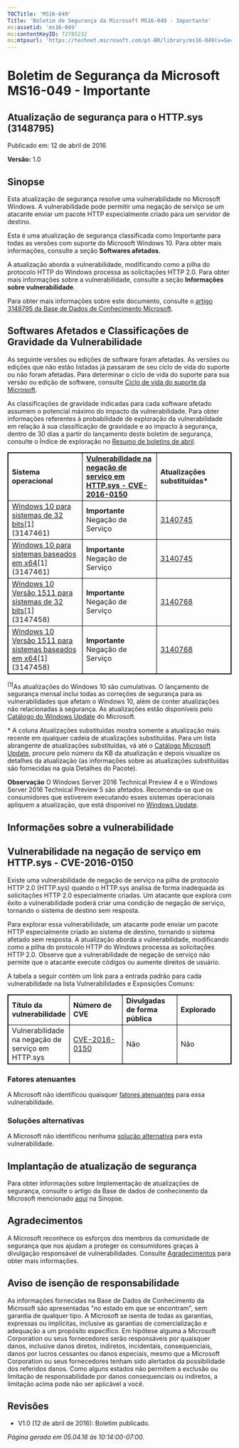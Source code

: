 ```yaml
---
TOCTitle: 'MS16-049'
Title: 'Boletim de Segurança da Microsoft MS16-049 - Importante'
ms:assetid: 'ms16-049'
ms:contentKeyID: 72785232
ms:mtpsurl: 'https://technet.microsoft.com/pt-BR/library/ms16-049(v=Security.10)'
---
```


Boletim de Segurança da Microsoft MS16-049 - Importante
=======================================================

Atualização de segurança para o HTTP.sys (3148795)
--------------------------------------------------

Publicado em: 12 de abril de 2016

**Versão:** 1.0

Sinopse
-------

<span id="sectionToggle0"></span>
Esta atualização de segurança resolve uma vulnerabilidade no Microsoft Windows. A vulnerabilidade pode permitir uma negação de serviço se um atacante enviar um pacote HTTP especialmente criado para um servidor de destino.

Esta é uma atualização de segurança classificada como Importante para todas as versões com suporte do Microsoft Windows 10. Para obter mais informações, consulte a seção **Softwares afetados**.

A atualização aborda a vulnerabilidade, modificando como a pilha do protocolo HTTP do Windows processa as solicitações HTTP 2.0. Para obter mais informações sobre a vulnerabilidade, consulte a seção **Informações sobre vulnerabilidade**.

<span id="KBArticle"></span>
Para obter mais informações sobre este documento, consulte o [artigo 3148795 da Base de Dados de Conhecimento Microsoft](https://support.microsoft.com/pt-br/kb/3148795).

Softwares Afetados e Classificações de Gravidade da Vulnerabilidade
-------------------------------------------------------------------

<span id="sectionToggle1"></span>
As seguinte versões ou edições de software foram afetadas. As versões ou edições que não estão listadas já passaram de seu ciclo de vida do suporte ou não foram afetadas. Para determinar o ciclo de vida do suporte para sua versão ou edição de software, consulte [Ciclo de vida do suporte da Microsoft](http://support.microsoft.com/default.aspx?scid=fh;%5Bln%5D;lifecycle).

As classificações de gravidade indicadas para cada software afetado assumem o potencial máximo do impacto da vulnerabilidade. Para obter informações referentes à probabilidade de exploração da vulnerabilidade em relação à sua classificação de gravidade e ao impacto à segurança, dentro de 30 dias a partir do lançamento deste boletim de segurança, consulte o Índice de exploração no [Resumo de boletins de abril](https://technet.microsoft.com/pt-br/library/security/ms16-apr).

<p> </p> 
<table style="border:1px solid black;">
<colgroup>
<col width="33%" />
<col width="33%" />
<col width="33%" />
</colgroup>
<tbody>
<tr class="odd">
<td style="border:1px solid black;"><strong>Sistema operacional</strong></td>
<td style="border:1px solid black;"><a href="http://www.cve.mitre.org/cgi-bin/cvename.cgi?name=cve-2016-0150"><strong>Vulnerabilidade na negação de serviço em HTTP.sys - CVE-2016-0150</strong></a></td>
<td style="border:1px solid black;"><strong>Atualizações substituídas*</strong></td>
</tr>
<tr class="even">
<td style="border:1px solid black;"><a href="https://support.microsoft.com/pt-br/kb/3147461">Windows 10 para sistemas de 32 bits</a>[1]<br />
(3147461)</td>
<td style="border:1px solid black;"><strong>Importante</strong><br />
Negação de Serviço</td>
<td style="border:1px solid black;"><a href="https://support.microsoft.com/pt-br/kb/3140745">3140745</a></td>
</tr>
<tr class="odd">
<td style="border:1px solid black;"><a href="https://support.microsoft.com/pt-br/kb/3147461">Windows 10 para sistemas baseados em x64</a>[1]<br />
(3147461)</td>
<td style="border:1px solid black;"><strong>Importante</strong><br />
Negação de Serviço</td>
<td style="border:1px solid black;"><a href="https://support.microsoft.com/pt-br/kb/3140745">3140745</a></td>
</tr>
<tr class="even">
<td style="border:1px solid black;"><a href="https://support.microsoft.com/pt-br/kb/3147458">Windows 10 Versão 1511 para sistemas de 32 bits</a>[1]<br />
(3147458)</td>
<td style="border:1px solid black;"><strong>Importante</strong><br />
Negação de Serviço</td>
<td style="border:1px solid black;"><a href="https://support.microsoft.com/pt-br/kb/3140768">3140768</a></td>
</tr>
<tr class="odd">
<td style="border:1px solid black;"><a href="https://support.microsoft.com/pt-br/kb/3147458">Windows 10 Versão 1511 para sistemas baseados em x64</a>[1]<br />
(3147458)</td>
<td style="border:1px solid black;"><strong>Importante</strong><br />
Negação de Serviço</td>
<td style="border:1px solid black;"><a href="https://support.microsoft.com/pt-br/kb/3140768">3140768</a></td>
</tr>
</tbody>
</table>
  
<sup>[1]</sup>As atualizações do Windows 10 são cumulativas. O lançamento de segurança mensal inclui todas as correções de segurança para as vulnerabilidades que afetam o Windows 10, além de conter atualizações não relacionadas à segurança. As atualizações estão disponíveis pelo [Catálogo do Windows Update](http://catalog.update.microsoft.com/v7/site/home.aspx) do Microsoft.
  
\* A coluna Atualizações substituídas mostra somente a atualização mais recente em qualquer cadeia de atualizações substituídas. Para um lista abrangente de atualizações substituídas, vá até o [Catálogo Microsoft Update](http://catalog.update.microsoft.com/v7/site/home.aspx), procure pelo número da KB da atualização e depois visualize os detalhes da atualização (as informações sobre as atualizações substituídas são fornecidas na guia Detalhes do Pacote).
  
**Observação** O Windows Server 2016 Technical Preview 4 e o Windows Server 2016 Technical Preview 5 são afetados. Recomenda-se que os consumidores que estiverem executando esses sistemas operacionais apliquem a atualização, que está disponível no [Windows Update](http://update.microsoft.com/microsoftupdate/v6/vistadefault.aspx?ln=pt-br).
  
Informações sobre a vulnerabilidade  
-----------------------------------
  
<span id="sectionToggle2"></span>
Vulnerabilidade na negação de serviço em HTTP.sys - CVE-2016-0150  
-----------------------------------------------------------------
  
Existe uma vulnerabilidade de negação de serviço na pilha de protocolo HTTP 2.0 (HTTP.sys) quando o HTTP.sys analisa de forma inadequada as solicitações HTTP 2.0 especialmente criadas. Um atacante que explora com êxito a vulnerabilidade poderá criar uma condição de negação de serviço, tornando o sistema de destino sem resposta.
  
Para explorar essa vulnerabilidade, um atacante pode enviar um pacote HTTP especialmente criado ao sistema de destino, tornando o sistema afetado sem resposta. A atualização aborda a vulnerabilidade, modificando como a pilha do protocolo HTTP do Windows processa as solicitações HTTP 2.0. Observe que a vulnerabilidade de negação de serviço não permite que o atacante execute códigos ou aumente direitos de usuário.
  
A tabela a seguir contém um link para a entrada padrão para cada vulnerabilidade na lista Vulnerabilidades e Exposições Comuns:

<p> </p> 
<table style="border:1px solid black;">
<colgroup>
<col width="25%" />
<col width="25%" />
<col width="25%" />
<col width="25%" />
</colgroup>
<tbody>
<tr class="odd">
<td style="border:1px solid black;"><strong>Título da vulnerabilidade</strong></td>
<td style="border:1px solid black;"><strong>Número de CVE</strong></td>
<td style="border:1px solid black;"><strong>Divulgadas de forma pública</strong></td>
<td style="border:1px solid black;"><strong>Explorado</strong></td>
</tr>
<tr class="even">
<td style="border:1px solid black;">Vulnerabilidade na negação de serviço em HTTP.sys</td>
<td style="border:1px solid black;"><a href="http://www.cve.mitre.org/cgi-bin/cvename.cgi?name=cve-2016-0150">CVE-2016-0150</a></td>
<td style="border:1px solid black;">Não</td>
<td style="border:1px solid black;">Não</td>
</tr>
</tbody>
</table>
  
### Fatores atenuantes
  
A Microsoft não identificou quaisquer [fatores atenuantes](https://technet.microsoft.com/pt-br/library/security/dn848375.aspx) para essa vulnerabilidade.
  
### Soluções alternativas
  
A Microsoft não identificou nenhuma [solução alternativa](https://technet.microsoft.com/pt-br/library/security/dn848375.aspx) para esta vulnerabilidade.
  
Implantação de atualização de segurança  
---------------------------------------
  
<span id="sectionToggle3"></span>
Para obter informações sobre Implementação de atualizações de segurança, consulte o artigo da Base de dados de conhecimento da Microsoft mencionado [aqui](#kbarticle) na Sinopse. 
  
Agradecimentos  
--------------
  
<span id="sectionToggle4"></span>
A Microsoft reconhece os esforços dos membros da comunidade de segurança que nos ajudam a proteger os consumidores graças à divulgação responsável de vulnerabilidades. Consulte [Agradecimentos](https://technet.microsoft.com/pt-br/library/security/dn820091.aspx) para obter mais informações.
  
Aviso de isenção de responsabilidade  
------------------------------------
  
<span id="sectionToggle5"></span>
As informações fornecidas na Base de Dados de Conhecimento da Microsoft são apresentadas "no estado em que se encontram", sem garantia de qualquer tipo. A Microsoft se isenta de todas as garantias, expressas ou implícitas, inclusive as garantias de comercialização e adequação a um propósito específico. Em hipótese alguma a Microsoft Corporation ou seus fornecedores serão responsáveis por quaisquer danos, inclusive danos diretos, indiretos, incidentais, consequenciais, danos por lucros cessantes ou danos especiais, mesmo que a Microsoft Corporation ou seus fornecedores tenham sido alertados da possibilidade dos referidos danos. Como alguns estados não permitem a exclusão ou limitação de responsabilidade por danos consequenciais ou indiretos, a limitação acima pode não ser aplicável a você.
  
Revisões  
--------
  
<span id="sectionToggle6"></span>
-   V1.0 (12 de abril de 2016): Boletim publicado.
  
*Página gerada em 05.04.16 às 10:14:00-07:00.*